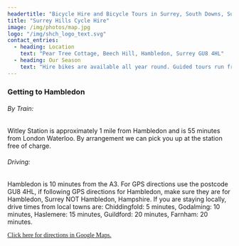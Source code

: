 ```yaml
---
headertitle: "Bicycle Hire and Bicycle Tours in Surrey, South Downs, Surrey Hills, West Sussex, Guildford, Haslemere, Farnham, Godalming, Chiddingfold and Petworth."
title: "Surrey Hills Cycle Hire"
image: /img/photos/map.jpg
logo: "/img/shch_logo_text.svg"
contact_entries:
  - heading: Location
    text: "Pear Tree Cottage, Beech Hill, Hambledon, Surrey GU8 4HL"
  - heading: Our Season
    text: "Hire bikes are available all year round. Guided tours run from Saturday 24th March 2018 to Sunday 28th October 2018"
---
```

<h3 class="f4 b lh-title mb2">Getting to Hambledon</h3>

<h6 class="f5 b">By Train:</h6>
Witley Station is approximately 1 mile from Hambledon and is 55 minutes from London Waterloo. By arrangement we can pick you up at the station free of charge.

<h6 class="f5 b">Driving:</h6>
Hambledon is 10 minutes from the A3. For GPS directions use the postcode GU8 4HL, if following GPS directions for Hambledon, make sure they are for Hambledon, Surrey NOT Hambledon, Hampshire. If you are staying locally, drive times from local towns are: Chiddingfold: 5 minutes, Godalming: 10 minutes, Haslemere: 15 minutes, Guildford: 20 minutes, Farnham: 20 minutes.

<p><a style="font-family: Chivo;" href="https://www.google.co.uk/maps/dir//GU8+4HL,+Hambledon,+Godalming/@51.1375047,-0.6208067,18z/data=!3m1!4b1!4m9!4m8!1m0!1m5!1m1!1s0x4875ce585d00cda7:0x9ab25b8f518c89b4!2m2!1d-0.6197124!2d51.1375047!3e1!5m1!1e4">Click here for directions in Google Maps.</a></p>

